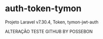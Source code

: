 # auth-token-tymon
Projeto Laravel v7.30.4, Token, tymon-jwt-auth

ALTERAÇÃO TESTE GITHUB BY POSSEBON
